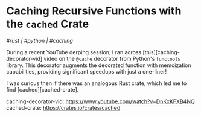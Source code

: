 # Caching Recursive Functions with the `cached` Crate

_#rust | #python | #caching_

During a recent YouTube derping session, I ran across [this][caching-decorator-vid] video on the `@cache` decorator from Python's `functools` library. This decorator augments the decorated function with memoization capabilities, providing significant speedups with just a one-liner!

I was curious then if there was an analogous Rust crate, which led me to find [cached][cached-crate]. 


caching-decorator-vid: https://www.youtube.com/watch?v=DnKxKFXB4NQ
cached-crate: https://crates.io/crates/cached
